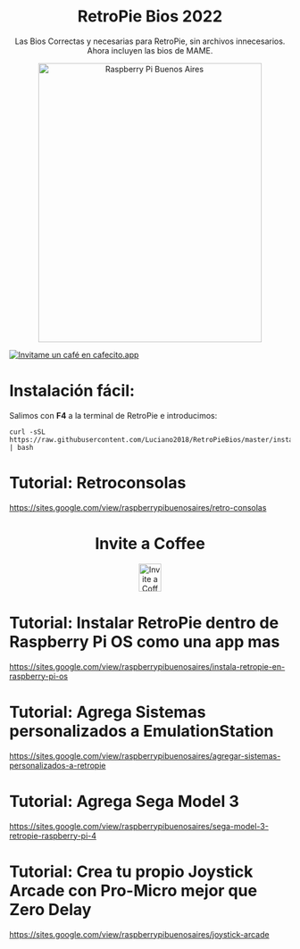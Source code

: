 #                                  <h1 align="center"> RetroPie Bios 2022</h1>
<p align="center">
Las Bios Correctas y necesarias para RetroPie, sin archivos innecesarios. Ahora incluyen las bios de MAME.
</p>

</p>
<p align="center">
<img src="https://raw.githubusercontent.com/Luciano2018/RetroPieBios/master/logov3.png" alt="Raspberry Pi Buenos Aires" width="400" height="500">
</p>

[![Invitame un café en cafecito.app](https://cdn.cafecito.app/imgs/buttons/button_6.svg)](https://cafecito.app/lucianoraspberrypi)

# Instalación fácil:

Salimos con **F4** a la terminal de RetroPie e introducimos:
```
curl -sSL https://raw.githubusercontent.com/Luciano2018/RetroPieBios/master/instalar.sh | bash
```
# Tutorial: Retroconsolas
https://sites.google.com/view/raspberrypibuenosaires/retro-consolas

<h1 align="center"> Invite a Coffee</h1>
</p>
<p align="center">
<a href="https://www.paypal.com/paypalme/RaspberryPiBsAs">
<img src="https://raw.githubusercontent.com/Luciano2018/MiPiTV/master/Paypal_2014_logo.png" alt="Invite a Coffee" width="40" height="50">
</a>
</p>

# Tutorial: Instalar RetroPie dentro de Raspberry Pi OS como una app mas
https://sites.google.com/view/raspberrypibuenosaires/instala-retropie-en-raspberry-pi-os

# Tutorial: Agrega Sistemas personalizados a EmulationStation
https://sites.google.com/view/raspberrypibuenosaires/agregar-sistemas-personalizados-a-retropie

# Tutorial: Agrega Sega Model 3
https://sites.google.com/view/raspberrypibuenosaires/sega-model-3-retropie-raspberry-pi-4

# Tutorial: Crea tu propio Joystick Arcade con Pro-Micro mejor que Zero Delay
https://sites.google.com/view/raspberrypibuenosaires/joystick-arcade
